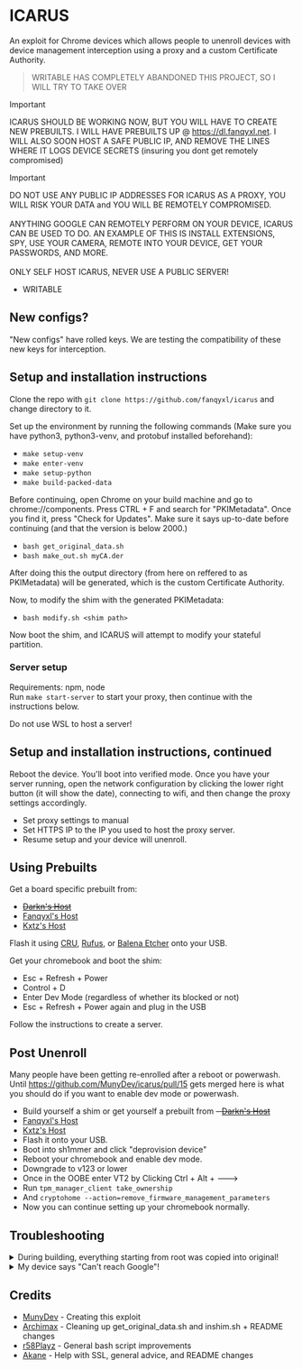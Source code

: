 # ICARUS
An exploit for Chrome devices which allows people to unenroll devices with device management interception using a proxy and a custom Certificate Authority.
<br>
> WRITABLE HAS COMPLETELY ABANDONED THIS PROJECT, SO I WILL TRY TO TAKE OVER

> [!IMPORTANT]
> ICARUS SHOULD BE WORKING NOW, BUT YOU WILL HAVE TO CREATE NEW PREBUILTS. I WILL HAVE PREBUILTS UP @ https://dl.fanqyxl.net. I WILL ALSO SOON HOST A SAFE PUBLIC IP, AND REMOVE THE LINES WHERE IT LOGS DEVICE SECRETS (insuring you dont get remotely compromised)
  

> [!IMPORTANT]
> DO NOT USE ANY PUBLIC IP ADDRESSES FOR ICARUS AS A PROXY, YOU WILL RISK YOUR DATA and YOU WILL BE REMOTELY COMPROMISED.<br><br>
> ANYTHING GOOGLE CAN REMOTELY PERFORM ON YOUR DEVICE, ICARUS CAN BE USED TO DO. AN EXAMPLE OF THIS IS INSTALL EXTENSIONS, SPY, USE YOUR CAMERA, REMOTE INTO YOUR DEVICE, GET YOUR PASSWORDS, AND MORE.<br><br>
> ONLY SELF HOST ICARUS, NEVER USE A PUBLIC SERVER!
> - WRITABLE

## New configs?
"New configs" have rolled keys. We are testing the compatibility of these new keys for interception.

## Setup and installation instructions
Clone the repo with ``git clone https://github.com/fanqyxl/icarus`` and change directory to it.

Set up the environment by running the following commands (Make sure you have python3, python3-venv, and protobuf installed beforehand):

- `make setup-venv`
- `make enter-venv`
- `make setup-python`
- `make build-packed-data`

Before continuing, open Chrome on your build machine and go to chrome://components. Press CTRL + F and search for "PKIMetadata". Once you find it, press "Check for Updates". Make sure it says up-to-date before continuing (and that the version is below 2000.)
  
- `bash get_original_data.sh`
- `bash make_out.sh myCA.der`

After doing this the output directory (from here on reffered to as PKIMetadata) will be generated, which is the custom Certificate Authority.

Now, to modify the shim with the generated PKIMetadata:

- `bash modify.sh <shim path>`

Now boot the shim, and ICARUS will attempt to modify your stateful partition.

### Server setup
Requirements: npm, node  
Run `make start-server` to start your proxy, then continue with the instructions below.

Do not use WSL to host a server!

## Setup and installation instructions, continued
Reboot the device. You'll boot into verified mode. Once you have your server running, open the network configuration by clicking the lower right button (it will show the date), connecting to wifi, and then change the proxy settings accordingly.

- Set proxy settings to manual
- Set HTTPS IP to the IP you used to host the proxy server. 
- Resume setup and your device will unenroll. 

## Using Prebuilts
Get a board specific prebuilt from:
- ~~[Darkn's Host](https://darkn.bio/notice)~~
- [Fanqyxl's Host](https://dl.fanqyxl.net)
- [Kxtz's Host](https://dl.kxtz.dev)

Flash it using [CRU](https://chromewebstore.google.com/detail/chromebook-recovery-utili/pocpnlppkickgojjlmhdmidojbmbodfm?hl=en), [Rufus](https://rufus.ie), or [Balena Etcher](https://etcher.balena.io/) onto your USB.

Get your chromebook and boot the shim:
- Esc + Refresh + Power
- Control + D
- Enter Dev Mode (regardless of whether its blocked or not)
- Esc + Refresh + Power again and plug in the USB

Follow the instructions to create a server.

## Post Unenroll
Many people have been getting re-enrolled after a reboot or powerwash. Until https://github.com/MunyDev/icarus/pull/15 gets merged here is what you should do if you want to enable dev mode or powerwash.
- Build yourself a shim or get yourself a prebuilt from
~~- [Darkn's Host](https://darkn.bio/notice)~~
- [Fanqyxl's Host](https://dl.fanqyxl.net)
- [Kxtz's Host](https://dl.kxtz.dev)
- Flash it onto your USB.
- Boot into sh1mmer and click "deprovision device"
- Reboot your chromebook and enable dev mode.
- Downgrade to v123 or lower
- Once in the OOBE enter VT2 by Clicking Ctrl + Alt + --->
- Run `tpm_manager_client take_ownership`
- And `cryptohome --action=remove_firmware_management_parameters`
- Now you can continue setting up your chromebook normally.
## Troubleshooting

<details>
  <summary>During building, everything starting from root was copied into original!</summary>

  Please run ``git pull`` on your local copy. This bug has been fixed.
</details>

<details>
  <summary>My device says "Can't reach Google"!</summary>
  
  - Make sure your device and the server are connected to the same network
  - If that didn't work, powerwash your device and re-run the modified shim, and keep the server running.
</details>

## Credits
- [MunyDev](https://github.com/MunyDev) - Creating this exploit
- [Archimax](https://github.com/EnterTheVoid-x86) - Cleaning up get_original_data.sh and inshim.sh + README changes
- [r58Playz](https://github.com/r58Playz) - General bash script improvements
- [Akane](https://github.com/genericness) - Help with SSL, general advice, and README changes
